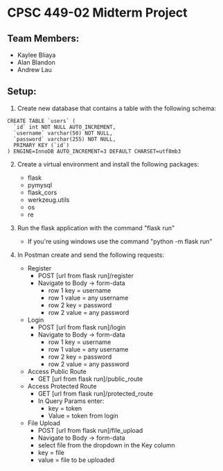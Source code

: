 # CPSC 449-02 Midterm Project
## Team Members:
* Kaylee Bliaya
* Alan Blandon
* Andrew Lau

## Setup:
1. Create new database that contains a table with the following schema:
```
CREATE TABLE `users` (
  `id` int NOT NULL AUTO_INCREMENT,
  `username` varchar(50) NOT NULL,
  `password` varchar(255) NOT NULL,
  PRIMARY KEY (`id`)
) ENGINE=InnoDB AUTO_INCREMENT=3 DEFAULT CHARSET=utf8mb3
```

2. Create a virtual environment and install the following packages:
    * flask
    * pymysql
    * flask_cors
    * werkzeug.utils
    * os
    * re
3. Run the flask application with the command "flask run"
    * If you're using windows use the command "python -m flask run"

4. In Postman create and send the following requests:
    * Register
        * POST [url from flask run]/register
        * Navigate to Body -> form-data
            * row 1 key = username
            * row 1 value = any username
            * row 2 key = password
            * row 2 value = any password
    * Login
        * POST [url from flask run]/login
        * Navigate to Body -> form-data
            * row 1 key = username
            * row 1 value = any username
            * row 2 key = password
            * row 2 value = any password
    * Access Public Route
        * GET [url from flask run]/public_route
    * Access Protected Route
        * GET [url from flask run]/protected_route
        * In Query Params enter:
            * key = token
            * Value = token from login
    * File Upload
        * POST [url from flask run]/file_upload
        * Navigate to Body -> form-data
        * select file from the dropdown in the Key column
        * key = file
        * value = file to be uploaded
